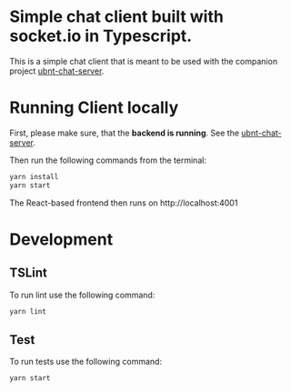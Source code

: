 Simple chat client built with socket.io in Typescript.
=========================================

This is a simple chat client that is meant to be used with the companion project [ubnt-chat-server](https://github.com/VikomiC/ubnt-chat-server).

# Running Client locally

First, please make sure, that the **backend is running**. See the [ubnt-chat-server](https://github.com/VikomiC/ubnt-chat-server).

Then run the following commands from the terminal:

```bash
yarn install
yarn start
```

The React-based frontend then runs on http://localhost:4001

# Development

## TSLint

To run lint use the following command:

```bash
yarn lint
```

## Test

To run tests use the following command:

```bash
yarn start
```
